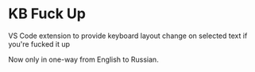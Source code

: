 # KB Fuck Up

VS Code extension to provide keyboard layout change on selected text if you're fucked it up

Now only in one-way from English to Russian.
